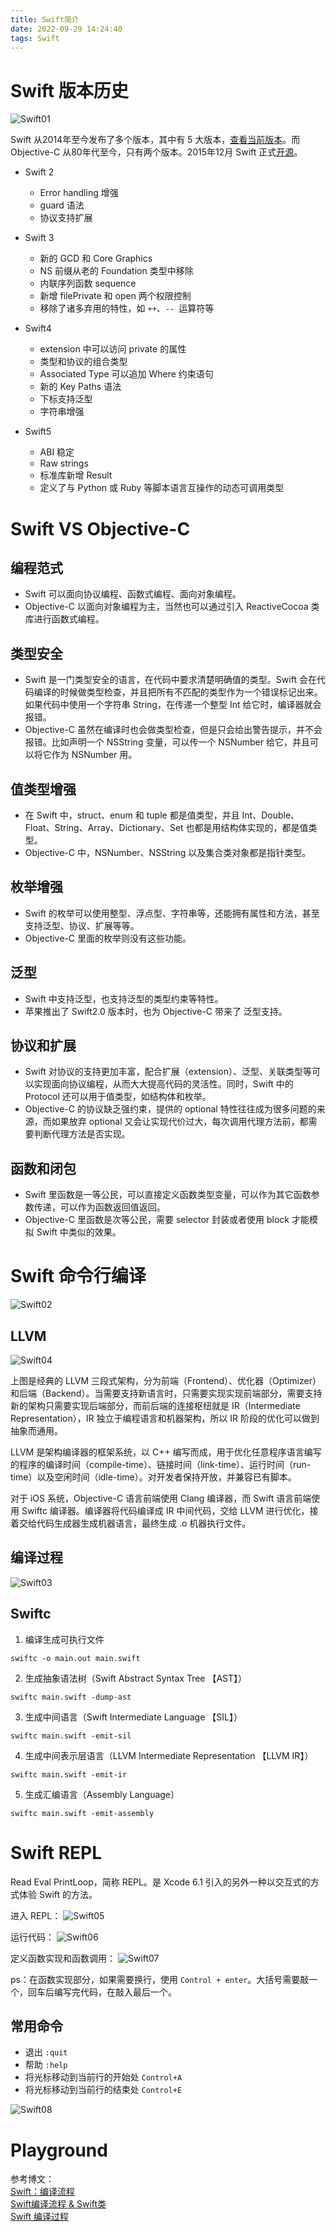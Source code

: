 ```yaml
---
title: Swift简介
date: 2022-09-29 14:24:40
tags: Swift
---
```


# Swift 版本历史

![Swift01](Swift简介/Swift01.png)

Swift 从2014年至今发布了多个版本，其中有 5 大版本，[查看当前版本](https://github.com/apple/swift/releases)。而 Objective-C 从80年代至今，只有两个版本。2015年12月 Swift 正式[开源](https://github.com/apple/swift)。

* Swift 2

  * Error handling 增强
  * guard 语法
  * 协议支持扩展

* Swift 3

  * 新的 GCD 和 Core Graphics
  * NS 前缀从老的 Foundation 类型中移除
  * 内联序列函数 sequence
  * 新增 filePrivate 和 open 两个权限控制
  * 移除了诸多弃用的特性，如 `++`、`-- `运算符等

* Swift4

  * extension 中可以访问 private 的属性
  * 类型和协议的组合类型
  * Associated Type 可以追加 Where 约束语句
  * 新的 Key Paths 语法
  * 下标支持泛型
  * 字符串增强

* Swift5

  * ABI 稳定
  * Raw strings
  * 标准库新增 Result
  * 定义了与 Python 或 Ruby 等脚本语言互操作的动态可调用类型

# Swift VS Objective-C

## 编程范式

* Swift 可以面向协议编程、函数式编程、面向对象编程。
* Objective-C 以面向对象编程为主，当然也可以通过引入 ReactiveCocoa 类库进行函数式编程。

## 类型安全

* Swift 是一门类型安全的语言，在代码中要求清楚明确值的类型。Swift 会在代码编译的时候做类型检查，并且把所有不匹配的类型作为一个错误标记出来。如果代码中使用一个字符串 String，在传递一个整型 Int 给它时，编译器就会报错。
* Objective-C 虽然在编译时也会做类型检查，但是只会给出警告提示，并不会报错。比如声明一个 NSString 变量，可以传一个 NSNumber 给它，并且可以将它作为 NSNumber 用。

## 值类型增强

* 在 Swift 中，struct、enum 和 tuple 都是值类型，并且 Int、Double、Float、String、Array、Dictionary、Set 也都是用结构体实现的，都是值类型。
* Objective-C 中，NSNumber、NSString 以及集合类对象都是指针类型。

## 枚举增强

* Swift 的枚举可以使用整型、浮点型、字符串等，还能拥有属性和方法，甚至支持泛型、协议、扩展等等。
* Objective-C 里面的枚举则没有这些功能。

## 泛型

* Swift 中支持泛型，也支持泛型的类型约束等特性。
* 苹果推出了 Swift2.0 版本时，也为 Objective-C 带来了 泛型支持。

## 协议和扩展

* Swift 对协议的支持更加丰富，配合扩展（extension）、泛型、关联类型等可以实现面向协议编程，从而大大提高代码的灵活性。同时，Swift 中的 Protocol 还可以用于值类型，如结构体和枚举。
* Objective-C 的协议缺乏强约束，提供的 optional 特性往往成为很多问题的来源，而如果放弃 optional 又会让实现代价过大，每次调用代理方法前，都需要判断代理方法是否实现。

## 函数和闭包

* Swift 里函数是一等公民，可以直接定义函数类型变量，可以作为其它函数参数传递，可以作为函数返回值返回。
* Objective-C 里函数是次等公民，需要 selector 封装或者使用 block 才能模拟 Swift 中类似的效果。

# Swift 命令行编译

![Swift02](Swift简介/Swift02.png)

## LLVM  

![Swift04](Swift简介/Swift04.png)

上图是经典的 LLVM 三段式架构，分为前端（Frontend）、优化器（Optimizer）和后端（Backend）。当需要支持新语言时，只需要实现实现前端部分，需要支持新的架构只需要实现后端部分，而前后端的连接枢纽就是 IR（Intermediate Representation），IR 独立于编程语言和机器架构，所以 IR 阶段的优化可以做到抽象而通用。

LLVM 是架构编译器的框架系统，以 C++ 编写而成，用于优化任意程序语言编写的程序的编译时间（compile-time）、链接时间（link-time）、运行时间（run-time）以及空闲时间（idle-time）。对开发者保持开放，并兼容已有脚本。  

对于 iOS 系统，Objective-C 语言前端使用 Clang 编译器，而 Swift 语言前端使用 Swiftc 编译器。编译器将代码编译成 IR 中间代码，交给 LLVM 进行优化，接着交给代码生成器生成机器语言，最终生成 .o 机器执行文件。

## 编译过程

![Swift03](Swift简介/Swift03.png)

## Swiftc

1. 编译生成可执行文件
```
swiftc -o main.out main.swift
```

2. 生成抽象语法树（Swift Abstract Syntax Tree 【AST】）
```
swiftc main.swift -dump-ast
```

3. 生成中间语言（Swift Intermediate Language 【SIL】）
```
swiftc main.swift -emit-sil
```

4. 生成中间表示层语言（LLVM Intermediate Representation 【LLVM IR】）
```
swiftc main.swift -emit-ir
```

5. 生成汇编语言（Assembly Language）
```
swiftc main.swift -emit-assembly
```

# Swift REPL

Read Eval PrintLoop，简称 REPL。是 Xcode 6.1 引入的另外一种以交互式的方式体验 Swift 的方法。

进入 REPL：
![Swift05](Swift简介/Swift05.png)

运行代码：
![Swift06](Swift简介/Swift06.png)

定义函数实现和函数调用：
![Swift07](Swift简介/Swift07.png)

ps：在函数实现部分，如果需要换行，使用 `Control + enter`。大括号需要敲一个，回车后编写完代码，在敲入最后一个。

## 常用命令
* 退出 `:quit`
* 帮助 `:help`
* 将光标移动到当前行的开始处 `Control+A`
* 将光标移动到当前行的结束处 `Control+E`  

![Swift08](Swift简介/Swift08.png)

# Playground






参考博文：  
[Swift：编译流程](https://www.jianshu.com/p/ba7b80f181f6)  
[Swift编译流程 & Swift类](https://www.jianshu.com/p/e917bf0e8a7d)  
[Swift 编译过程](https://www.jianshu.com/p/771604d38f0e)